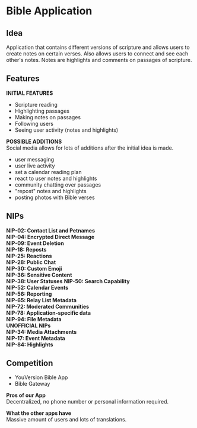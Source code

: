 # Bible Application
## Idea
Application that contains different versions of scripture and allows users to create notes on certain verses. Also allows users to connect and see each other's notes. Notes are highlights and comments on passages of scripture.
## Features
**INITIAL FEATURES**  
* Scripture reading
* Highlighting passages
* Making notes on passages
* Following users
* Seeing user activity (notes and highlights)  

**POSSIBLE ADDITIONS**  
Social media allows for lots of additions after the initial idea is made.  

* user messaging
* user live activity
* set a calendar reading plan
* react to user notes and highlights
* community chatting over passages
* "repost" notes and highlights
* posting photos with Bible verses

## NIPs
**NIP-02: Contact List and Petnames**  
**NIP-04: Encrypted Direct Message**  
**NIP-09: Event Deletion**  
**NIP-18: Reposts**  
**NIP-25: Reactions**  
**NIP-28: Public Chat**  
**NIP-30: Custom Emoji**  
**NIP-36: Sensitive Content**  
**NIP-38: User Statuses** 
**NIP-50: Search Capability**   
**NIP-52: Calendar Events**   
**NIP-56: Reporting**  
**NIP-65: Relay List Metadata**  
**NIP-72: Moderated Communities**  
**NIP-78: Application-specific data**  
**NIP-94: File Metadata**  
**UNOFFICIAL NIPs**  
**NIP-34: Media Attachments**  
**NIP-17: Event Metadata**  
**NIP-84: Highlights**  
## Competition
* YouVersion Bible App
* Bible Gateway  

**Pros of our App**  
Decentralized, no phone number or personal information required.

**What the other apps have**  
Massive amount of users and lots of translations.

